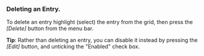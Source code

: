### Deleting an Entry.

To delete an entry highlight (select) the entry from the grid, then press
the *[Delete]* button from the menu bar.

**Tip**: Rather than deleting an entry, you can disable it instead by 
pressing the *[Edit]* button, and unticking the "Enabled" check box.

